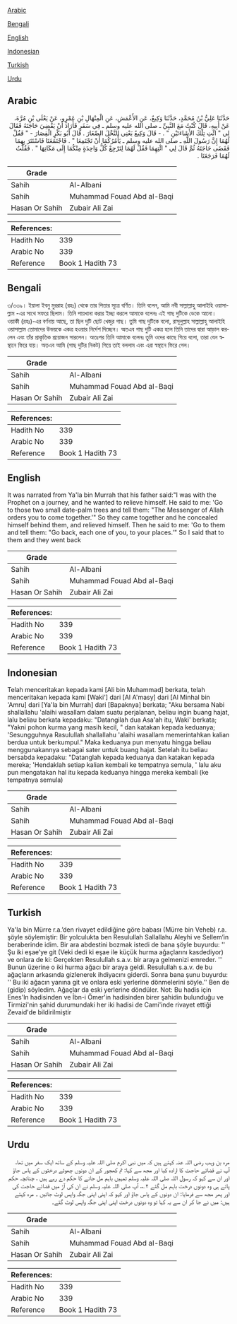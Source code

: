 [Arabic](#arabic)

[Bengali](#bengali)

[English](#english)

[Indonesian](#indonesian)

[Turkish](#turkish)

[Urdu](#urdu)

## Arabic


<div dir="rtl" lang="ar" style={{fontSize:'larger',backgroundColor:'#f8f9fa',padding:20}}>
حَدَّثَنَا عَلِيُّ بْنُ مُحَمَّدٍ، حَدَّثَنَا وَكِيعٌ، عَنِ الأَعْمَشِ، عَنِ الْمِنْهَالِ بْنِ عَمْرٍو، عَنْ يَعْلَى بْنِ مُرَّةَ، عَنْ أَبِيهِ، قَالَ كُنْتُ مَعَ النَّبِيِّ ـ صلى الله عليه وسلم ـ فِي سَفَرٍ فَأَرَادَ أَنْ يَقْضِيَ حَاجَتَهُ فَقَالَ لِي ‏"‏ ائْتِ تِلْكَ الأَشَاءَتَيْنِ ‏"‏ ‏.‏ - قَالَ وَكِيعٌ يَعْنِي النَّخْلَ الصِّغَارَ ‏.‏ قَالَ أَبُو بَكْرٍ الْقِصَارَ - ‏"‏ فَقُلْ لَهُمَا إِنَّ رَسُولَ اللَّهِ ـ صلى الله عليه وسلم ـ يَأْمُرُكُمَا أَنْ تَجْتَمِعَا ‏"‏ ‏.‏ فَاجْتَمَعَتَا فَاسْتَتَرَ بِهِمَا فَقَضَى حَاجَتَهُ ثُمَّ قَالَ لِي ‏"‏ ائْتِهِمَا فَقُلْ لَهُمَا لِتَرْجِعْ كُلُّ وَاحِدَةٍ مِنْكُمَا إِلَى مَكَانِهَا ‏"‏ ‏.‏ فَقُلْتُ لَهُمَا فَرَجَعَتَا ‏.‏
</div>
<div style={{backgroundColor:'#f8f9fa',padding:20, marginBottom: 10}}><table> <thead> <tr> <th>Grade</th> <th></th> </tr> </thead> <tbody> <tr><td>Sahih</td><td>Al-Albani</td></tr><tr><td>Sahih</td><td>Muhammad Fouad Abd al-Baqi</td></tr><tr><td>Hasan Or Sahih</td><td>Zubair Ali Zai</td></tr></tbody></table><table> <thead> <tr> <th>References:</th> <th></th> </tr> </thead> <tbody><tr><td>Hadith No</td><td>339</td></tr><tr><td>Arabic No</td><td>339</td></tr><tr><td>Reference</td><td>Book 1 Hadith 73</td></tr></tbody></table></div>

## Bengali


<div dir="ltr" lang="bn" style={{fontSize:'larger',backgroundColor:'#f8f9fa',padding:20}}>
৩/৩৩৯। ইয়ালা ইবনু মুররাহ (রহঃ) থেকে তার পিতার সূত্রে বর্ণিত। তিনি বলেন, আমি নবী সাল্লাল্লাহু আলাইহি ওয়াসাল্লাম -এর সাথে সফরে ছিলাম। তিনি পায়খানা করার ইচ্ছা করলে আমাকে বলেনঃ এই গাছ দুটিকে ডেকে আনো। ওয়াকী (রহঃ)-এর বর্ণনায় আছে, তা ছিল দুটি ছোট খেজুর গাছ। তুমি গাছ দুটিকে বলো, রাসূলুল্লাহ সাল্লাল্লাহু আলাইহি ওয়াসাল্লাম তোমাদের উভয়কে একত্র হওয়ার নির্দেশ দিচ্ছেন। অতএব গাছ দুটি একত্র হলে তিনি তাদের দ্বারা আড়াল করলেন এবং তাঁর প্রাকৃতিক প্রয়োজন সারলেন। অতঃপর তিনি আমাকে বলেনঃ তুমি ওদের কাছে গিয়ে বলো, তারা যেন স্বস্থানে ফিরে যায়। অতএব আমি (গাছ দুটির নিকট) গিয়ে তাই বললাম এবং এরা স্বস্থানে ফিরে গেল।
</div>
<div style={{backgroundColor:'#f8f9fa',padding:20, marginBottom: 10}}><table> <thead> <tr> <th>Grade</th> <th></th> </tr> </thead> <tbody> <tr><td>Sahih</td><td>Al-Albani</td></tr><tr><td>Sahih</td><td>Muhammad Fouad Abd al-Baqi</td></tr><tr><td>Hasan Or Sahih</td><td>Zubair Ali Zai</td></tr></tbody></table><table> <thead> <tr> <th>References:</th> <th></th> </tr> </thead> <tbody><tr><td>Hadith No</td><td>339</td></tr><tr><td>Arabic No</td><td>339</td></tr><tr><td>Reference</td><td>Book 1 Hadith 73</td></tr></tbody></table></div>

## English


<div dir="ltr" lang="en" style={{fontSize:'larger',backgroundColor:'#f8f9fa',padding:20}}>
It was narrated from Ya'la bin Murrah that his father said:"I was with the Prophet on a journey, and he wanted to relieve himself. He said to me: 'Go to those two small date-palm trees and tell them: "The Messenger of Allah orders you to come together.'" So they came together and he concealed himself behind them, and relieved himself. Then he said to me: 'Go to them and tell them: "Go back, each one of you, to your places.'" So I said that to them and they went back
</div>
<div style={{backgroundColor:'#f8f9fa',padding:20, marginBottom: 10}}><table> <thead> <tr> <th>Grade</th> <th></th> </tr> </thead> <tbody> <tr><td>Sahih</td><td>Al-Albani</td></tr><tr><td>Sahih</td><td>Muhammad Fouad Abd al-Baqi</td></tr><tr><td>Hasan Or Sahih</td><td>Zubair Ali Zai</td></tr></tbody></table><table> <thead> <tr> <th>References:</th> <th></th> </tr> </thead> <tbody><tr><td>Hadith No</td><td>339</td></tr><tr><td>Arabic No</td><td>339</td></tr><tr><td>Reference</td><td>Book 1 Hadith 73</td></tr></tbody></table></div>

## Indonesian


<div dir="ltr" lang="id" style={{fontSize:'larger',backgroundColor:'#f8f9fa',padding:20}}>
Telah menceritakan kepada kami [Ali bin Muhammad] berkata, telah menceritakan kepada kami [Waki'] dari [Al A'masy] dari [Al Minhal bin 'Amru] dari [Ya'la bin Murrah] dari [Bapaknya] berkata; "Aku bersama Nabi shallallahu 'alaihi wasallam dalam suatu perjalanan, beliau ingin buang hajat, lalu beliau berkata kepadaku: "Datangilah dua Asa'ah itu, Waki' berkata; "Yakni pohon kurma yang masih kecil, " dan katakan kepada keduanya; 'Sesungguhnya Rasulullah shallallahu 'alaihi wasallam memerintahkan kalian berdua untuk berkumpul." Maka keduanya pun menyatu hingga beliau menggunakannya sebagai sater untuk buang hajat. Setelah itu beliau bersabda kepadaku: "Datanglah kepada keduanya dan katakan kepada mereka; 'Hendaklah setiap kalian kembali ke tempatnya semula, ' lalu aku pun mengatakan hal itu kepada keduanya hingga mereka kembali (ke tempatnya semula)
</div>
<div style={{backgroundColor:'#f8f9fa',padding:20, marginBottom: 10}}><table> <thead> <tr> <th>Grade</th> <th></th> </tr> </thead> <tbody> <tr><td>Sahih</td><td>Al-Albani</td></tr><tr><td>Sahih</td><td>Muhammad Fouad Abd al-Baqi</td></tr><tr><td>Hasan Or Sahih</td><td>Zubair Ali Zai</td></tr></tbody></table><table> <thead> <tr> <th>References:</th> <th></th> </tr> </thead> <tbody><tr><td>Hadith No</td><td>339</td></tr><tr><td>Arabic No</td><td>339</td></tr><tr><td>Reference</td><td>Book 1 Hadith 73</td></tr></tbody></table></div>

## Turkish


<div dir="ltr" lang="tr" style={{fontSize:'larger',backgroundColor:'#f8f9fa',padding:20}}>
Ya'la bin Mürre r.a.’den rivayet edildiğine göre babası (Mürre bin Veheb) r.a. şöyle söylemiştir: Bir yolculukta ben Resulullah Sallallahu Aleyhi ve Sellem’in beraberinde idim. Bir ara abdestini bozmak istedi de bana şöyle buyurdu: '' Şu iki eşae’ye git (Veki dedi ki eşae ile küçük hurma ağaçlarını kasdediyor) ve onlara de ki: Gerçekten Resulullah s.a.v. bir araya gelmenizi emreder. '' Bunun üzerine o iki hurma ağacı bir araya geldi. Resulullah s.a.v. de bu ağaçların arkasında gizlenerek ihdiyacını giderdi. Sonra bana şunu buyurdu: '' Bu iki ağacın yanına git ve onlara eski yerlerine dönmelerini söyle.'' Ben de (gidip) söyledim. Ağaçlar da eski yerlerine döndüler. Not: Bu hadis için Enes'ln hadisinden ve İbn-i Ömer'in hadisinden birer şahidin bulunduğu ve Tirmizi'nin şahid durumundaki her iki hadisi de Cami'inde rivayet ettiği Zevaid'de bildirilmiştir
</div>
<div style={{backgroundColor:'#f8f9fa',padding:20, marginBottom: 10}}><table> <thead> <tr> <th>Grade</th> <th></th> </tr> </thead> <tbody> <tr><td>Sahih</td><td>Al-Albani</td></tr><tr><td>Sahih</td><td>Muhammad Fouad Abd al-Baqi</td></tr><tr><td>Hasan Or Sahih</td><td>Zubair Ali Zai</td></tr></tbody></table><table> <thead> <tr> <th>References:</th> <th></th> </tr> </thead> <tbody><tr><td>Hadith No</td><td>339</td></tr><tr><td>Arabic No</td><td>339</td></tr><tr><td>Reference</td><td>Book 1 Hadith 73</td></tr></tbody></table></div>

## Urdu


<div dir="rtl" lang="ur" style={{fontSize:'larger',backgroundColor:'#f8f9fa',padding:20}}>
مرہ بن وہب رضی اللہ عنہ کہتے ہیں کہ میں نبی اکرم صلی اللہ علیہ وسلم کے ساتھ ایک سفر میں تھا، آپ نے قضائے حاجت کا ارادہ کیا اور مجھ سے کہا: تم کھجور کے ان دونوں چھوٹے درختوں کے پاس جاؤ اور ان سے کہو کہ رسول اللہ صلی اللہ علیہ وسلم تمہیں باہم مل جانے کا حکم دے رہے ہیں ، چنانچہ حکم پاتے ہی وہ دونوں درخت باہم مل گئے ۲؎، آپ صلی اللہ علیہ وسلم نے ان کی آڑ میں قضائے حاجت کی اور پھر مجھ سے فرمایا: ان دونوں کے پاس جاؤ اور کہو کہ اپنی اپنی جگہ واپس لوٹ جائیں ۔ مرہ کہتے ہیں: میں نے جا کر ان سے یہ کہا تو وہ دونوں درخت اپنی اپنی جگہ واپس لوٹ گئے۔
</div>
<div style={{backgroundColor:'#f8f9fa',padding:20, marginBottom: 10}}><table> <thead> <tr> <th>Grade</th> <th></th> </tr> </thead> <tbody> <tr><td>Sahih</td><td>Al-Albani</td></tr><tr><td>Sahih</td><td>Muhammad Fouad Abd al-Baqi</td></tr><tr><td>Hasan Or Sahih</td><td>Zubair Ali Zai</td></tr></tbody></table><table> <thead> <tr> <th>References:</th> <th></th> </tr> </thead> <tbody><tr><td>Hadith No</td><td>339</td></tr><tr><td>Arabic No</td><td>339</td></tr><tr><td>Reference</td><td>Book 1 Hadith 73</td></tr></tbody></table></div>